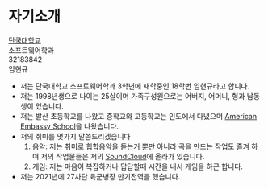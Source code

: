 자기소개
========
[단국대학교](https://www.dankook.ac.kr/web/kor)   
소프트웨어학과   
32183842   
임현규   

* 저는 단국대학교 소프트웨어학과 3학년에 재학중인 18학번 임현규라고 합니다.   
* 저는 1998년생으로 나이는 25살이며 가족구성원으로는 어버지, 어머니, 형과 남동생이 있습니다.   
* 저는 발산 초등학교를 나왔고 중학교와 고등학교는 인도에서 다녔으며 [American Embassy School](https://www.aes.ac.in/)을 나왔습니다.
* 저의 취미를 몇가지 말씀드리겠습니다
  1. 음악: 저는 취미로 힙합음악을 듣는거 뿐만 아니라 곡을 만드는 작업도 즐겨 하며 저의 작업물들은 저의 [SoundCloud](https://soundcloud.com/a_g_o)에 올라가 있습니다.
  2. 게임: 저는 마음이 복잡하거나 답답할때 시간을 내서 게임을 하곤 합니다.
* 저는 2021년에 27사단 육군병장 만기전역을 했습니다. 


